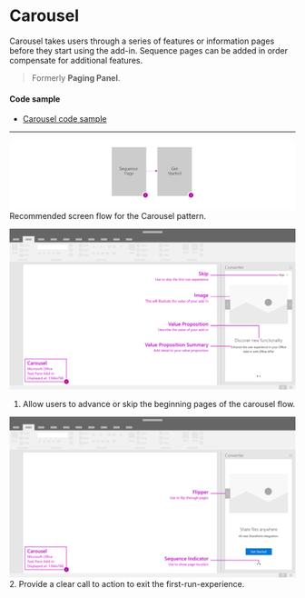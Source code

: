 # Carousel

Carousel takes users through a series of features or information pages before they start using the add-in. Sequence pages can be added in order compensate for additional features. 

> Formerly **Paging Panel**.

#### Code sample
* [Carousel code sample](../templates/first-run/carousel)

***

![First Run - Carousel - Flowchart](../images/carousel_flow.png)
Recommended screen flow for the Carousel pattern. 

![First Run - Carousel - Specifications for desktop task pane](../images/carousel_taskPaneCallouts.png)
1. Allow users to advance or skip the beginning pages of the carousel flow. 

![First Run - Carousel - Specifications for desktop task pane](../images/carousel_taskPaneCallouts2.png)
2. Provide a clear call to action to exit the first-run-experience.
